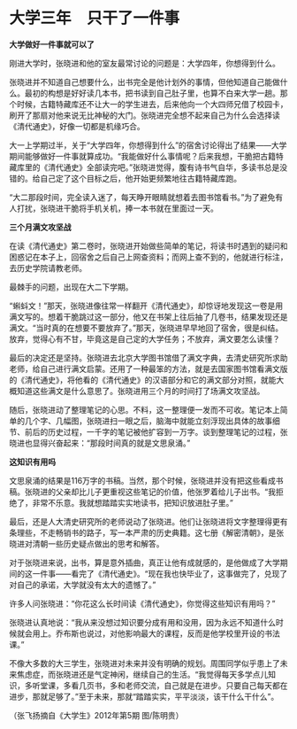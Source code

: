 # 大学三年　只干了一件事

**大学做好一件事就可以了**

刚进大学时，张晓进和他的室友最常讨论的问题是：大学四年，你想得到什么。 

张晓进并不知道自己想要什么，出书完全是他计划外的事情，但他知道自己能做什么。最初的构想是好好读几本书，把书读到自己肚子里，也算不白来大学一趟。那个时候，古籍特藏库还不让大一的学生进去，后来他向一个大四师兄借了校园卡，刷开了那扇对他来说无比神秘的大门。张晓进完全想不起来自己为什么会选择读《清代通史》，好像一切都是机缘巧合。 

大一上学期过半，关于“大学四年，你想得到什么”的宿舍讨论得出了结果——大学期间能够做好一件事就算成功。“我能做好什么事情呢？后来我想，干脆把古籍特藏库里的《清代通史》全部读完吧。”张晓进觉得，腹有诗书气自华，多读书总是没错的。给自己定了这个目标之后，他开始更频繁地往古籍特藏库跑。 

“大二那段时间，完全读入迷了，每天睁开眼睛就想着去图书馆看书。”为了避免有人打扰，张晓进干脆将手机关机，捧一本书就在里面过一天。 

**三个月满文攻坚战**

在读《清代通史》第二卷时，张晓进开始做些简单的笔记，将读书时遇到的疑问和困惑记在本子上，回宿舍之后自己上网查资料；而网上查不到的，他就进行标注，去历史学院请教老师。 

最棘手的问题，出现在大二下学期。 

“蝌蚪文！”那天，张晓进像往常一样翻开《清代通史》，却惊讶地发现这一卷是用满文写的。想着干脆跳过这一部分，他又在书架上往后抽了几卷书，结果发现还是满文。“当时真的在想要不要放弃了。”那天，张晓进早早地回了宿舍，很是纠结。放弃，觉得心有不甘，毕竟这是自己定的大学任务；不放弃，满文要怎么读懂？ 

最后的决定还是坚持。张晓进去北京大学图书馆借了满文字典，去清史研究所求助老师，给自己进行满文启蒙。还用了一种最笨的方法，就是去国家图书馆看满文版的《清代通史》，将他看的《清代通史》的汉语部分和它的满文部分对照，就能大概知道这些满文是什么意思了。张晓进用三个月的时间打了场满文攻坚战。 

随后，张晓进动了整理笔记的心思。不料，这一整理便一发而不可收。笔记本上简单的几个字、几幅图，张晓进扫一眼之后，脑海中就能立刻浮现出具体的故事细节、前后的历史过程，一千字的笔记被他扩容到一万字。谈到整理笔记的过程，张晓进也显得兴奋起来：“那段时间真的就是文思泉涌。” 

**这知识有用吗**

文思泉涌的结果是116万字的书稿。当然，那个时候，张晓进并没有把这些看成书稿。张晓进的父亲却比儿子更重视这些笔记的价值，他张罗着给儿子出书。“我拒绝了，非常不乐意。我就想踏踏实实地读书，把知识放进肚子里。” 

最后，还是人大清史研究所的老师说动了张晓进。他们让张晓进将文字整理得更有条理些，不走畅销书的路子，写一本严肃的历史典籍。这七册《解密清朝》，是张晓进对清朝一些历史疑点做出的思考和解答。 

对于张晓进来说，出书，算是意外插曲，真正让他有成就感的，是他做成了大学期间的这一件事——看完了《清代通史》。“现在我也快毕业了，这事做完了，兑现了对自己的承诺，大学就没有太大的遗憾了。” 

许多人问张晓进：“你花这么长时间读《清代通史》，你觉得这些知识有用吗？” 

张晓进认真地说：“我从来没想过知识要分成有用和没用，因为永远不知道什么时候就会用上。乔布斯也说过，对他影响最大的课程，反而是他学校里开设的书法课。” 

不像大多数的大三学生，张晓进对未来并没有明确的规划。周围同学似乎患上了未来焦虑症，而张晓进还是气定神闲，继续自己的生活。“我觉得每天多学点儿知识，多听堂课，多看几页书，多和老师交流，自己就是在进步。只要自己每天都在进步，那就足够了。”至于未来，那就“踏踏实实，平平淡淡，该干什么干什么”。 

（张飞扬摘自《大学生》2012年第5期 图/陈明贵）
